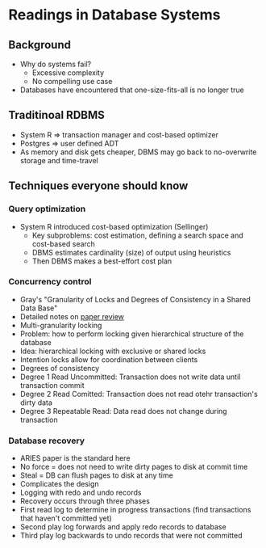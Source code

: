 # Readings in Database Systems
## Background
* Why do systems fail?
  * Excessive complexity
  * No compelling use case
* Databases have encountered that one-size-fits-all is no longer true

## Traditinoal RDBMS
* System R => transaction manager and cost-based optimizer
* Postgres => user defined ADT
* As memory and disk gets cheaper, DBMS may go back to no-overwrite storage and time-travel

## Techniques everyone should know
### Query optimization
* System R introduced cost-based optimization (Sellinger)
  * Key subproblems: cost estimation, defining a search space and cost-based search
  * DBMS estimates cardinality (size) of output using heuristics
  * Then DBMS makes a best-effort cost plan

### Concurrency control
* Gray's "Granularity of Locks and Degrees of Consistency in a Shared Data Base"
 * Detailed notes on [paper review](https://github.com/parasj/papers/blob/master/databases/gray_granularity_of_locks.md)
 * Multi-granularity locking
  * Problem: how to perform locking given hierarchical structure of the database
  * Idea: hierarchical locking with exclusive or shared locks
  * Intention locks allow for coordination between clients
 * Degrees of consistency
  * Degree 1 Read Uncommitted: Transaction does not write data until transaction commit
  * Degree 2 Read Comitted: Transaction does not read otehr transaction's dirty data
  * Degree 3 Repeatable Read: Data read does not change during transaction

### Database recovery
* ARIES paper is the standard here
 * No force = does not need to write dirty pages to disk at commit time
 * Steal = DB can flush pages to disk at any time
 * Complicates the design
 * Logging with redo and undo records
 * Recovery occurs through three phases
  * First read log to determine in progress transactions (find transactions that haven't committed yet)
  * Second play log forwards and apply redo records to database 
  * Third play log backwards to undo records that were not committed
  

